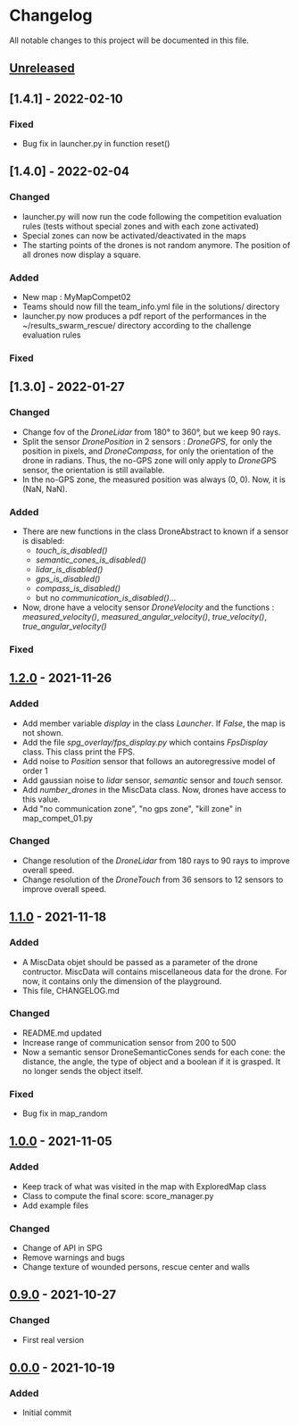 # Changelog
All notable changes to this project will be documented in this file.

## [Unreleased]

## [1.4.1] - 2022-02-10

### Fixed
- Bug fix in launcher.py in function reset()

## [1.4.0] - 2022-02-04

### Changed
- launcher.py will now run the code following the competition evaluation rules (tests without special zones and with each zone activated)
- Special zones can now be activated/deactivated in the maps
- The starting points of the drones is not random anymore. The position of all drones now display a square.

### Added
- New map : MyMapCompet02
- Teams should now fill the team_info.yml file in the solutions/ directory
- launcher.py now produces a pdf report of the performances in the ~/results_swarm_rescue/ directory according to the challenge evaluation rules

### Fixed


## [1.3.0] - 2022-01-27

### Changed
- Change fov of the *DroneLidar* from 180° to 360°, but we keep 90 rays.
- Split the sensor *DronePosition* in 2 sensors : *DroneGPS*, for only the position in pixels, and *DroneCompass*, for only the orientation of the drone in radians. Thus, the no-GPS zone will only apply to *DroneGP*S sensor, the orientation is still available.
- In the no-GPS zone, the measured position was always (0, 0). Now, it is (NaN, NaN). 

### Added
- There are new functions in the class DroneAbstract to known if a sensor is disabled:
    - *touch_is_disabled()*
    - *semantic_cones_is_disabled()*
    - *lidar_is_disabled()*
    - *gps_is_disabled()*
    - *compass_is_disabled()*
    - but no *communication_is_disabled()*...
- Now, drone have a velocity sensor *DroneVelocity* and the functions : *measured_velocity()*, *measured_angular_velocity()*, *true_velocity()*, *true_angular_velocity()*

### Fixed

## [1.2.0] - 2021-11-26
### Added
- Add member variable *display* in the class *Launcher*. If *False*, the map is not shown.
- Add the file *spg_overlay/fps_display.py* which contains *FpsDisplay* class. This class print the FPS.
- Add noise to *Position* sensor that follows an autoregressive model of order 1
- Add gaussian noise to *lidar* sensor, *semantic* sensor and *touch* sensor.
- Add *number_drones* in the MiscData class. Now, drones have access to this value.
- Add "no communication zone", "no gps zone", "kill zone" in map_compet_01.py

### Changed
- Change resolution of the *DroneLidar* from 180 rays to 90 rays to improve overall speed.
- Change resolution of the *DroneTouch* from 36 sensors to 12 sensors to improve overall speed.

## [1.1.0] - 2021-11-18
### Added
- A MiscData objet should be passed as a parameter of the drone contructor. MiscData will contains miscellaneous data for the drone. For now, it contains only the dimension of the playground.
- This file, CHANGELOG.md

### Changed
- README.md updated
- Increase range of communication sensor from 200 to 500
- Now a semantic sensor DroneSemanticCones sends for each cone: the distance, the angle, the type of object and a boolean if it is grasped. It no longer sends the object itself.

### Fixed
- Bug fix in map_random

## [1.0.0] - 2021-11-05

### Added
- Keep track of what was visited in the map with ExploredMap class
- Class to compute the final score: score_manager.py
- Add example files

### Changed
- Change of API in SPG
- Remove warnings and bugs
- Change texture of wounded persons, rescue center and walls

## [0.9.0] - 2021-10-27
### Changed
- First real version

## [0.0.0] - 2021-10-19
### Added
- Initial commit

[Unreleased]: https://github.com/embaba/swarm-rescue/compare/v1.2.0...HEAD
[1.2.0]: https://github.com/embaba/swarm-rescue/compare/v1.1.0...v1.2.0
[1.1.0]: https://github.com/embaba/swarm-rescue/compare/v1.0.0...v1.1.0
[1.0.0]: https://github.com/embaba/swarm-rescue/compare/v0.9.0...v1.0.0
[0.9.0]: https://github.com/embaba/swarm-rescue/compare/v0.0.0...v0.9.0
[0.0.0]: https://github.com/embaba/swarm-rescue/releases/tag/v0.0.0


